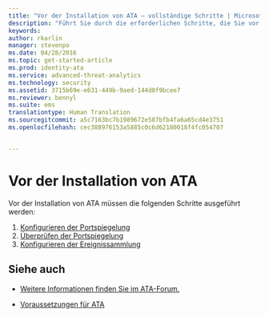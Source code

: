 ```yaml
---
title: "Vor der Installation von ATA – vollständige Schritte | Microsoft ATA"
description: "Führt Sie durch die erforderlichen Schritte, die Sie vor der ATA-Bereitstellung ausgeführt haben müssen."
keywords: 
author: rkarlin
manager: stevenpo
ms.date: 04/28/2016
ms.topic: get-started-article
ms.prod: identity-ata
ms.service: advanced-threat-analytics
ms.technology: security
ms.assetid: 3715b69e-e631-449b-9aed-144d0f9bcee7
ms.reviewer: bennyl
ms.suite: ems
translationtype: Human Translation
ms.sourcegitcommit: a5c7163bc7b1989672e587bfb4fa6a65cd4e3751
ms.openlocfilehash: cec388976153a5885c0c6d62180018f4fc054707


---
```


# Vor der Installation von ATA

Vor der Installation von ATA müssen die folgenden Schritte ausgeführt werden:

1. [Konfigurieren der Portspiegelung](configure-port-mirroring.md)
2. [Überprüfen der Portspiegelung](validate-port-mirroring.md)
3. [Konfigurieren der Ereignissammlung](configure-event-collection.md)



## Siehe auch

- [Weitere Informationen finden Sie im ATA-Forum.](https://social.technet.microsoft.com/Forums/security/home?forum=mata)

- [Voraussetzungen für ATA](/advanced-threat-analytics/plan-design/ata-prerequisites)




<!--HONumber=Jul16_HO3-->


